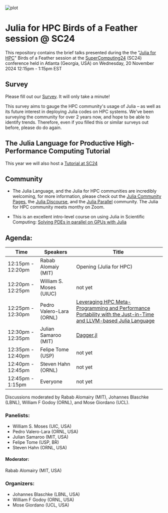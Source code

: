 ![plot](./assets/banner.png)


# Julia for HPC Birds of a Feather session @ SC24

This repository contains the brief talks presented during the the "[Julia for
HPC](https://sc24.conference-program.com/presentation/?id=bof136&sess=sess648)" Birds of a
Feather session at the
[SuperComputing24](https://sc24.supercomputing.org/)
(SC24) conference held in Atlanta (Georgia, USA) on Wednesday, 20 November 2024
12:15pm - 1:15pm EST

## Survey

Please fill out our [Survey](https://forms.gle/QyJZuFqov6zFm1UUA). It will only take a
minute!

This survey aims to gauge the HPC community's usage of Julia – as well as its future
interest in deploying Julia codes on HPC systems. We've been surveying the community for
over 2 years now, and hope to be able to identify trends. Therefore, even if you filled 
this or similar surveys out before, please do do again.

## The Julia Language for Productive High-Performance Computing Tutorial

This year we will also host a [Tutorial at SC24](https://github.com/JuliaParallel/julia-hpc-tutorial-sc24)

## Community

* The Julia Language, and the Julia for HPC communities are incredibly welcoming, for
more information, please check out the [Julia Community Pages](https://julialang.org/community/),
the [Julia Discourse](https://discourse.julialang.org/),
and the [Julia Parallel](https://juliaparallel.org/) community. The Julia for HPC
community meets monthy on Zoom.

* This is an excellent intro-level course on using Julia in Scientific Computing:
[Solving PDEs in parallel on GPUs with Julia](https://pde-on-gpu.vaw.ethz.ch/)

## Agenda:

| Time                | Speakers                     | Title                            |
|---------------------|------------------------------|----------------------------------|
| 12:15pm - 12:20pm   | Rabab Alomaiy (MIT)          |  Opening (Julia for HPC)         |
| 12:20pm - 12:25pm   | William S. Moses (UIUC)      |  not yet                                |
| 12:25pm - 12:30pm   | Pedro Valero-Lara (ORNL)     | [Leveraging HPC Meta-Programming and Performance Portability with the Just-in-Time and LLVM-based Julia Language](./Julia%20for%20ACCelerators%20(JACC)-BoF.pptx.pdf)|
| 12:30pm - 12:35pm   | Julian Samaroo (MIT)         | [Dagger.jl](https://slides.com/juliansamaroo/deck)                        |
| 12:35pm - 12:40pm   | Felipe Tome (USP)            | not yet                             |
| 12:40pm - 12:45pm   | Steven Hahn (ORNL)           | not yet                              |
| 12:45pm - 1:15pm    | Everyone                     | not yet                             |

Discussions moderated by Rabab Alomairy (MIT), Johannes Blaschke (LBNL), William F Godoy (ORNL), and Mose Giordano (UCL).
### Panelists: 

- William S. Moses (UIC, USA)
- Pedro Valero-Lara  (ORNL, USA)
- Julian Samaroo (MIT, USA)
- Felipe Tome (USP, BR)
- Steven Hahn (ORNL, USA)

#### Moderator:

Rabab Alomairy (MIT, USA)

### Organizers:

- Johannes Blaschke (LBNL, USA)
- William F Godoy (ORNL, USA)
- Mose Giordano (UCL, USA)
